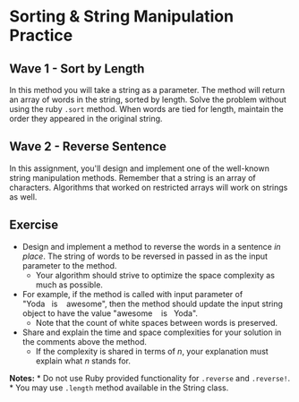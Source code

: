 # Sorting & String Manipulation Practice

## Wave 1 - Sort by Length

In this method you will take a string as a parameter.  The method will return an array of words in the string, sorted by length.  Solve the problem without using the ruby `.sort` method.  When words are tied for length, maintain the order they appeared in the original string.

## Wave 2 - Reverse Sentence

In this assignment, you'll design and implement one of the well-known string manipulation methods.
Remember that a string is an array of characters. Algorithms that worked on restricted arrays will work on strings as well.

## Exercise

* Design and implement a method to reverse the words in a sentence *in place*. The string of words to be reversed in passed in as the input parameter to the method.
  * Your algorithm should strive to optimize the space complexity as much as possible.
* For example, if the method is called with input parameter of "Yoda&nbsp;&nbsp;&nbsp;is&nbsp;&nbsp;&nbsp;&nbsp;awesome", then the method should update the input string object to have the value "awesome&nbsp;&nbsp;&nbsp;&nbsp;is&nbsp;&nbsp;&nbsp;Yoda".
  * Note that the count of white spaces between words is preserved.
* Share and explain the time and space complexities for your solution in the comments above the method.
  * If the complexity is shared in terms of *n*, your explanation must explain what *n* stands for.

**Notes:**
    * Do not use Ruby provided functionality for `.reverse` and `.reverse!`.
    * You may use `.length` method available in the String class.
